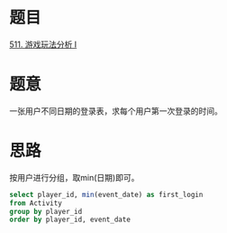 # 题目
[511. 游戏玩法分析 I](https://leetcode-cn.com/problems/game-play-analysis-i/)

# 题意
一张用户不同日期的登录表，求每个用户第一次登录的时间。

# 思路
按用户进行分组，取min(日期)即可。


```sql
select player_id, min(event_date) as first_login
from Activity 
group by player_id 
order by player_id, event_date
```